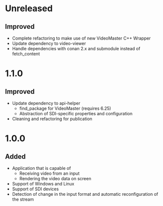 # Unreleased

## Improved

- Complete refactoring to make use of new VideoMaster C++ Wrapper
- Update dependency to video-viewer
- Handle dependencies with conan 2.x and submodule instead of fetch_content

# 1.1.0

## Improved

- Update dependency to api-helper
  - find_package for VideoMaster (requires 6.25)
  - Abstraction of SDI-specific properties and configuration
- Cleaning and refactoring for publication 

# 1.0.0

## Added

- Application that is capable of
  - Receiving video from an input
  - Rendering the video data on screen
- Support of Windows and Linux
- Support of SDI devices
- Detection of change in the input format and automatic reconfiguration of the stream
